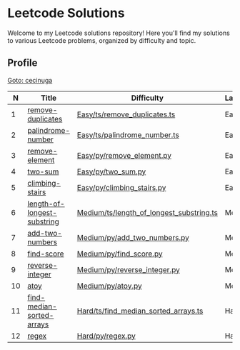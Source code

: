 

**Leetcode Solutions**
======================

  

Welcome to my Leetcode solutions repository! Here you'll find my solutions to various Leetcode problems, organized by difficulty and topic.

  

**Profile**
-----------

  

[Goto: cecinuga](https://leetcode.com/u/cecinuga/)

| N | Title | Difficulty | Language |
| --- | --- | --- | --- |
| 1 | [remove-duplicates](https://leetcode.com/problems/remove-duplicates/description/) | [Easy/ts/remove\_duplicates.ts](https://github.com/cecinuga/Leetcode/tree/main/Easy/ts/remove_duplicates.ts) | Easy | ts |
| 2 | [palindrome-number](https://leetcode.com/problems/palindrome-number/description/) | [Easy/ts/palindrome\_number.ts](https://github.com/cecinuga/Leetcode/tree/main/Easy/ts/palindrome_number.ts) | Easy | ts |
| 3 | [remove-element](https://leetcode.com/problems/remove-element/description/) | [Easy/py/remove\_element.py](https://github.com/cecinuga/Leetcode/tree/main/Easy/py/remove_element.py) | Easy | py |
| 4 | [two-sum](https://leetcode.com/problems/two-sum/description/) | [Easy/py/two\_sum.py](https://github.com/cecinuga/Leetcode/tree/main/Easy/py/two_sum.py) | Easy | py |
| 5 | [climbing-stairs](https://leetcode.com/problems/climbing-stairs/description/) | [Easy/py/climbing\_stairs.py](https://github.com/cecinuga/Leetcode/tree/main/Easy/py/climbing_stairs.py) | Easy | py |
| 6 | [length-of-longest-substring](https://leetcode.com/problems/length-of-longest-substring/description/) | [Medium/ts/length\_of\_longest\_substring.ts](https://github.com/cecinuga/Leetcode/tree/main/Medium/ts/length_of_longest_substring.ts) | Medium | ts |
| 7 | [add-two-numbers](https://leetcode.com/problems/add-two-numbers/description/) | [Medium/py/add\_two\_numbers.py](https://github.com/cecinuga/Leetcode/tree/main/Medium/py/add_two_numbers.py) | Medium | py |
| 8 | [find-score](https://leetcode.com/problems/find-score/description/) | [Medium/py/find\_score.py](https://github.com/cecinuga/Leetcode/tree/main/Medium/py/find_score.py) | Medium | py |
| 9 | [reverse-integer](https://leetcode.com/problems/reverse-integer/description/) | [Medium/py/reverse\_integer.py](https://github.com/cecinuga/Leetcode/tree/main/Medium/py/reverse_integer.py) | Medium | py |
| 10 | [atoy](https://leetcode.com/problems/atoy/description/) | [Medium/py/atoy.py](https://github.com/cecinuga/Leetcode/tree/main/Medium/py/atoy.py) | Medium | py |
| 11 | [find-median-sorted-arrays](https://leetcode.com/problems/find-median-sorted-arrays/description/) | [Hard/ts/find\_median\_sorted\_arrays.ts](https://github.com/cecinuga/Leetcode/tree/main/Hard/ts/find_median_sorted_arrays.ts) | Hard | ts |
| 12 | [regex](https://leetcode.com/problems/regex/description/) | [Hard/py/regex.py](https://github.com/cecinuga/Leetcode/tree/main/Hard/py/regex.py) | Hard | py |


